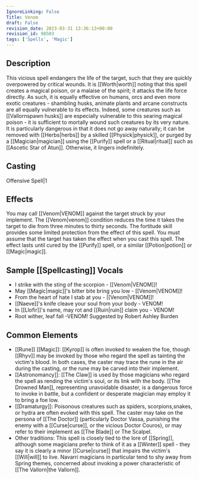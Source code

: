 ```yaml
---
IgnoreLinking: False
Title: Venom
draft: False
revision_date: 2023-03-31 13:36:13+00:00
revision_id: 98503
tags: ['Spells', 'Magic']
---
```


## Description
This vicious spell endangers the life of the target, such that they are quickly overpowered by critical wounds. 
It is [[Worth|worth]] noting that this spell creates a magical poison, or a malaise of the spirit; it attacks the life force directly. As such, it is equally effective on humans, orcs and even more exotic creatures - shambling husks, animate plants and arcane constructs are all equally vulnerable to its effects. Indeed, some creatures such as [[Vallornspawn husks]] are especially vulnerable to this searing magical poison - it is sufficient to mortally wound such creatures by its very nature.
It is particularly dangerous in that it does not go away naturally; it can be removed with [[Herbs|herbs]] by a skilled [[Physick|physick]], or purged by a [[Magician|magician]] using the [[Purify]] spell or a [[Ritual|ritual]] such as [[Ascetic Star of Atun]]. Otherwise, it lingers indefinitely.
## Casting
Offensive Spell|1
## Effects
You may call [[Venom|VENOM]] against the target struck by your implement.
The [[Venom|venom]] condition reduces the time it takes the target to die from three minutes to thirty seconds. The fortitude skill provides some limited protection from the effect of this spell.
You must assume that the target has taken the effect when you cast this spell. 
The effect lasts until cured by the [[Purify]] spell, or a similar [[Potion|potion]] or [[Magic|magic]].
## Sample [[Spellcasting]] Vocals
* I strike with the sting of the scorpion - [[Venom|VENOM]]!
* May [[Magic|magic]]'s bitter bite bring you low - [[Venom|VENOM]]!
* From the heart of hate I stab at you - [[Venom|VENOM]]!
* [[Naeve]]'s knife cleave your soul from your body - VENOM!
* In [[Llofir]]'s name, may rot and [[Ruin|ruin]] claim you - VENOM!
* Root wither, leaf fall -VENOM! Suggested by Robert Ashley Burden
## Common Elements
* [[Rune]] [[Magic]]: [[Kyrop]] is often invoked to weaken the foe, though [[Rhyv]] may be invoked by those who regard the spell as tainting the victim's blood. In both cases, the caster may trace the rune in the air during the casting, or the rune may be carved into their implement.
* [[Astronomancy]]: [[The Claw]] is used by those magicians who regard the spell as rending the victim's soul, or its link with the body. [[The Drowned Man]], representing unavoidable disaster, is a dangerous force to invoke in battle, but a confident or desperate magician may employ it to bring a foe low.
* [[Dramaturgy]]: Poisonous creatures such as spiders, scorpions,snakes, or hydra are often evoked with this spell. The caster may take on the persona of [[The Doctor]] (particularly Doctor Vassa, punishing the enemy with a [[Curse|curse]], or the vicious Doctor Couros), or may refer to their implement as [[The Blade]] or The Scalpel.
* Other traditions: This spell is closely tied to the lore of [[Spring]], although some magicians prefer to think of it as a [[Winter]] spell - they say it is clearly a minor [[Curse|curse]] that impairs the victim's [[Will|will]] to live. Navarri magicians in particular tend to shy away from Spring themes, concerned about invoking a power characteristic of [[The Vallorn|the Vallorn]].